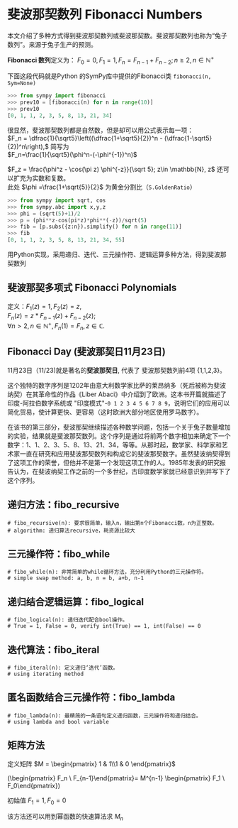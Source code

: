 # 斐波那契数列 Fibonacci Numbers

本文介绍了多种方式得到斐波那契数列或斐波那契数。斐波那契数列也称为“兔子数列”。来源于兔子生产的预测。

**Fibonacci 数列**定义为：
$F_0=0, F_1=1, F_{n}=F_{n-1}+F_{n-2}; n\geq 2, n\in \mathbb{N}^+$  

下面这段代码就是Python 的SymPy库中提供的Fibonacci类 `fibonacci(n, Sym=None)`   

~~~python
>>> from sympy import fibonacci
>>> prev10 = [fibonacci(n) for n in range(10)]
>>> prev10
[0, 1, 1, 2, 3, 5, 8, 13, 21, 34]
~~~

很显然，斐波那契数列都是自然数，但是却可以用公式表示每一项：  
$F_n = \dfrac{1}{\sqrt5}\left((\dfrac{1+\sqrt5}{2})^n - (\dfrac{1-\sqrt5}{2})^n\right),$ 简写为   
$F_n=\frac{1}{\sqrt5}(\phi^n-(-\phi^{-1})^n)$

$F_z = \frac{\phi^z - \cos(\pi z) \phi^{-z}}{\sqrt 5}; z\in \mathbb{N}, z$ 还可以扩充为实数和复数。   
此处 $\phi =\frac{1+\sqrt{5}}{2}$ 为黄金分割比（`S.GoldenRatio`）

~~~python
>>> from sympy import sqrt, cos
>>> from sympy.abc import x,y,z
>>> phi = (sqrt(5)+1)/2
>>> p = (phi**z-cos(pi*z)*phi**(-z))/sqrt(5)
>>> fib = [p.subs({z:n}).simplify() for n in range(11)]
>>> fib
[0, 1, 1, 2, 3, 5, 8, 13, 21, 34, 55]
~~~

用Python实现，采用递归、迭代、三元操作符、逻辑运算多种方法，得到斐波那契数列

## 斐波那契多项式 Fibonacci Polynomials

定义：$F_1(z) = 1, F_2(z) = z,$    
$F_n(z) = z*F_{n-1}(z) + F_{n-2}(z);$  
$\forall n > 2, n \in \mathbb{N}^+, F_n(1) = F_n, z\in \mathbb{C}$.

 
## Fibonacci Day (斐波那契日11月23日)

11月23日（11/23)就是著名的**斐波那契日**, 代表了 斐波那契数列前4项 \{1,1,2,3\}。

这个独特的数字序列是1202年由意大利数学家比萨的莱昂纳多（死后被称为斐波纳契）在其革命性的作品《Liber Abaci》中介绍到了欧洲。这本书开篇就描述了印度-阿拉伯数字系统或 "印度模式"-`0 1 2 3 4 5 6 7 8 9`，说明它们的应用可以简化贸易，使计算更快、更容易（这时欧洲大部分地区使用罗马数字）。

在该书的第三部分，斐波那契继续描述各种数学问题，包括一个关于兔子数量增加的实验，结果就是斐波那契数列。这个序列是通过将前两个数字相加来确定下一个数字：1、1、2、3、5、8、13、21、34，等等。从那时起，数学家、科学家和艺术家一直在研究和应用斐波那契数列和构成它的斐波那契数字。虽然斐波纳契得到了这项工作的荣誉，但他并不是第一个发现这项工作的人。1985年发表的研究报告认为，在斐波纳契工作之前的一个多世纪，古印度数学家就已经意识到并写下了这个序列。

## **递归方法：fibo_recursive**
 
    # fibo_recursive(n): 要求很简单，输入n，输出第n个Fibonacci数，n为正整数。
    # algorithm: 递归算法recursive，耗资源比较大


## **三元操作符：fibo_while**

    # fibo_while(n): 非常简单的while循环方法，充分利用Python的三元操作符。
    # simple swap method: a, b, n = b, a+b, n-1

## **递归结合逻辑运算：fibo_logical**

    # fibo_logical(n): 递归迭代配合bool操作。
    # True = 1, False = 0, verify int(True) == 1, int(False) == 0

## **迭代算法：fibo_iteral**

    # fibo_iteral(n): 定义递归‘迭代’函数。
    # using iterating method

## **匿名函数结合三元操作符：fibo_lambda**

    # fibo_lambda(n): 最精简的一条语句定义递归函数，三元操作符和递归结合。
    # using lambda and bool variable

## **矩阵方法**

定义矩阵 $M = \begin{pmatrix} 1 & 1\\1 & 0 \end{pmatrix}$

\(\begin{pmatrix} F_n \\ F_{n-1}\end{pmatrix}= M^{n-1} \begin{pmatrix} F_1 \\ F_0\end{pmatrix}\)

初始值 $F_1=1,F_0 =0$

该方法还可以用到幂函数的快速算法求 $M_n$

